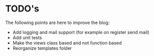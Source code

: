 # TODO's
The following points are here to improve the blog:

* Add logging and mail support (for example on register send mail)
* Add unit tests
* Make the views class based and not function based
* Reorganize templates folder